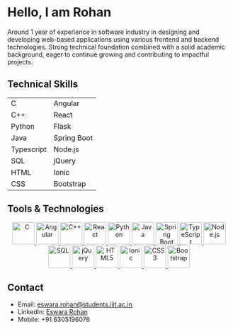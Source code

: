 # Hello, I am Rohan

Around 1 year of experience in software industry in designing and developing web-based applications using various frontend and backend technologies. Strong technical foundation combined with a solid academic background, eager
to continue growing and contributing to impactful projects.

## Technical Skills

<table>
    <tr>
        <td>C</td>
        <td>Angular</td>
    </tr>
    <tr>
        <td>C++</td>
        <td>React</td>
    </tr>
    <tr>
        <td>Python</td>
        <td>Flask</td>
    </tr>
    <tr>
        <td>Java</td>
        <td>Spring Boot</td>
    </tr>
    <tr>
        <td>Typescript</td>
        <td>Node.js</td>
    </tr>
    <tr>
        <td>SQL</td>
        <td>jQuery</td>
    </tr>
    <tr>
        <td>HTML</td>
        <td>Ionic</td>
    </tr>
    <tr>
        <td>CSS</td>
        <td>Bootstrap</td>
    </tr>
</table>

## Tools & Technologies

<p align="center">
    <a href="https://www.programiz.com/c-programming" target="_blank">
        <img src="https://cdn.jsdelivr.net/gh/devicons/devicon/icons/c/c-original.svg" alt="C" width="50" height="50"/>
    </a>
    <a href="https://angular.io/" target="_blank">
        <img src="https://cdn.jsdelivr.net/gh/devicons/devicon/icons/angularjs/angularjs-original.svg" alt="Angular" width="50" height="50"/>
    </a>
    <a href="https://www.programiz.com/cpp-programming" target="_blank">
        <img src="https://cdn.jsdelivr.net/gh/devicons/devicon/icons/cplusplus/cplusplus-original.svg" alt="C++" width="50" height="50"/>
    </a>
    <a href="https://react.dev/" target="_blank">
        <img src="https://cdn.jsdelivr.net/gh/devicons/devicon/icons/react/react-original.svg" alt="React" width="50" height="50"/>
    </a>
    <a href="https://www.python.org/" target="_blank">
        <img src="https://cdn.jsdelivr.net/gh/devicons/devicon/icons/python/python-original.svg" alt="Python" width="50" height="50"/>
    </a>
    <a href="https://www.oracle.com/java/" target="_blank">
        <img src="https://cdn.jsdelivr.net/gh/devicons/devicon/icons/java/java-original.svg" alt="Java" width="50" height="50"/>
    </a>
    <a href="https://spring.io/projects/spring-boot" target="_blank">
        <img src="https://cdn.jsdelivr.net/gh/devicons/devicon/icons/spring/spring-original.svg" alt="Spring Boot" width="50" height="50"/>
    </a>
    <a href="https://www.typescriptlang.org/" target="_blank">
        <img src="https://cdn.jsdelivr.net/gh/devicons/devicon/icons/typescript/typescript-original.svg" alt="TypeScript" width="50" height="50"/>
    </a>
    <a href="https://nodejs.org/" target="_blank">
        <img src="https://cdn.jsdelivr.net/gh/devicons/devicon/icons/nodejs/nodejs-original.svg" alt="Node.js" width="50" height="50"/>
    </a>
    <a href="https://www.mysql.com/" target="_blank">
        <img src="https://cdn.jsdelivr.net/gh/devicons/devicon/icons/mysql/mysql-original.svg" alt="SQL" width="50" height="50"/>
    </a>
    <a href="https://jquery.com/" target="_blank">
        <img src="https://avatars.githubusercontent.com/u/70142?s=280&v=4" alt="jQuery" width="50" height="50"/>
    </a>
    <a href="https://html.com/" target="_blank">
        <img src="https://cdn.jsdelivr.net/gh/devicons/devicon/icons/html5/html5-original.svg" alt="HTML5" width="50" height="50"/>
    </a>
    <a href="https://ionicframework.com/" target="_blank">
        <img src="https://cdn.jsdelivr.net/gh/devicons/devicon/icons/ionic/ionic-original.svg" alt="Ionic" width="50" height="50"/>
    </a>
    <a href="https://developer.mozilla.org/en-US/docs/Web/CSS" target="_blank">
        <img src="https://cdn.jsdelivr.net/gh/devicons/devicon/icons/css3/css3-original.svg" alt="CSS3" width="50" height="50"/>
    </a>
    <a href="https://getbootstrap.com/" target="_blank">
        <img src="https://getbootstrap.com/docs/5.3/assets/brand/bootstrap-logo-shadow.png" alt="Bootstrap" width="50" height="50"/>
    </a>
</p>

## Contact

- Email: [eswara.rohan@students.iiit.ac.in](mailto:eswara.rohan@students.iiit.ac.in)  
- LinkedIn: [Eswara Rohan](https://www.linkedin.com/in/eswara-rohan-er2002/)
- Mobile: +91 6305196076
